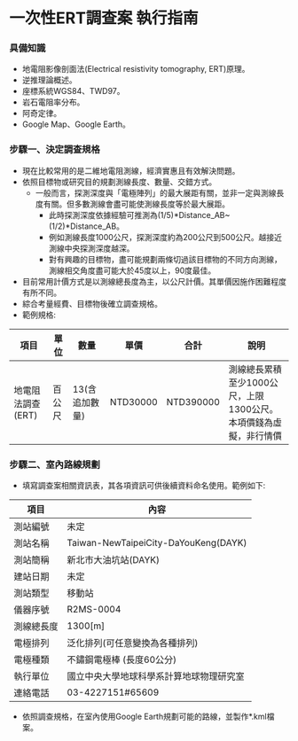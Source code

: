 # 一次性ERT調查案 執行指南

### 具備知識
+ 地電阻影像剖面法(Electrical resistivity tomography, ERT)原理。
+ 逆推理論概述。
+ 座標系統WGS84、TWD97。
+ 岩石電阻率分布。
+ 阿奇定律。
+ Google Map、Google Earth。

### 步驟一、決定調查規格
+ 現在比較常用的是二維地電阻測線，經濟實惠且有效解決問題。
+ 依照目標物或研究目的規劃測線長度、數量、交錯方式。
  + 一般而言，探測深度與「電極陣列」的最大展距有關，並非一定與測線長度有關。但多數測線會盡可能使測線長度等於最大展距。
    + 此時探測深度依據經驗可推測為(1/5)*Distance_AB~(1/2)*Distance_AB。
    + 例如測線長度1000公尺，探測深度約為200公尺到500公尺。越接近測線中央探測深度越深。
    + 對有興趣的目標物，盡可能規劃兩條切過該目標物的不同方向測線，測線相交角度盡可能大於45度以上，90度最佳。
+ 目前常用計價方式是以測線總長度為主，以公尺計價。其單價因施作困難程度有所不同。
+ 綜合考量經費、目標物後確立調查規格。
+ 範例規格:

|項目             |單位   |數量          |單價    |合計     |說明               |
|-----------------|------|--------------|--------|---------|------------------|
|地電阻法調查(ERT) |百公尺 |13(含追加數量)|NTD30000|NTD390000|測線總長累積至少1000公尺，上限1300公尺。本項價錢為虛擬，非行情價|

### 步驟二、室內路線規劃
+ 填寫調查案相關資訊表，其各項資訊可供後續資料命名使用。範例如下:

|項目      |內容                                 |
|---------|-------------------------------------|
|測站編號  |未定                                 |
|測站名稱  |Taiwan-NewTaipeiCity-DaYouKeng(DAYK) |
|測站簡稱  |新北市大油坑站(DAYK)                  |
|建站日期  |未定                                 |
|測站類型  |移動站                               |
|儀器序號  |R2MS-0004                            |
|測線總長度|1300[m]                              |
|電極排列  |泛化排列(可任意變換為各種排列)         |
|電極種類  |不鏽鋼電極棒 (長度60公分)              |
|執行單位  |國立中央大學地球科學系計算地球物理研究室 |
|連絡電話  |03-4227151#65609                     |

+ 依照調查規格，在室內使用Google Earth規劃可能的路線，並製作*.kml檔案。
